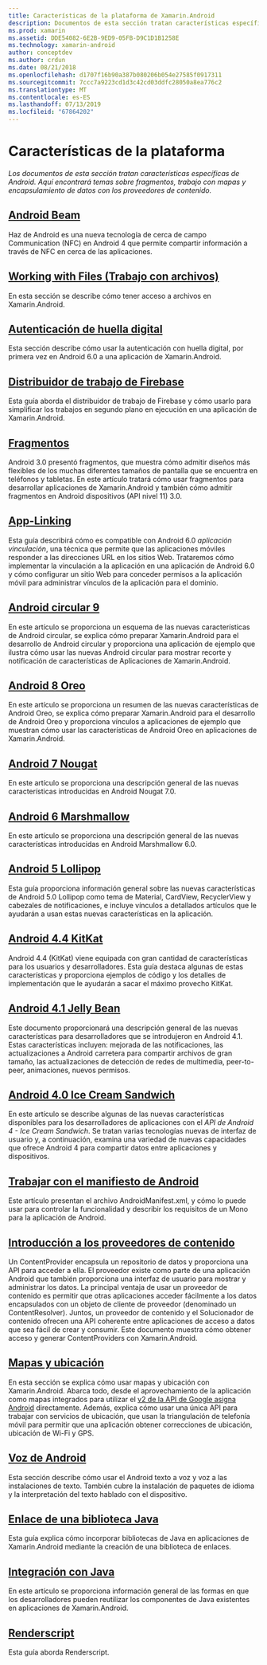 ```yaml
---
title: Características de la plataforma de Xamarin.Android
description: Documentos de esta sección tratan características específicas de Android. Aquí encontrará temas como usa fragmentos, trabajar con mapas y encapsular datos con los proveedores de contenido.
ms.prod: xamarin
ms.assetid: DDE54082-6E2B-9ED9-05FB-D9C1D1B1258E
ms.technology: xamarin-android
author: conceptdev
ms.author: crdun
ms.date: 08/21/2018
ms.openlocfilehash: d1707f16b90a387b080206b054e27585f0917311
ms.sourcegitcommit: 7ccc7a9223cd1d3c42cd03ddfc28050a8ea776c2
ms.translationtype: MT
ms.contentlocale: es-ES
ms.lasthandoff: 07/13/2019
ms.locfileid: "67864202"
---
```

# <a name="platform-features"></a>Características de la plataforma

_Los documentos de esta sección tratan características específicas de Android. Aquí encontrará temas sobre fragmentos, trabajo con mapas y encapsulamiento de datos con los proveedores de contenido._

## <a name="android-beamandroidplatformandroid-beammd"></a>[Android Beam](~/android/platform/android-beam.md)

Haz de Android es una nueva tecnología de cerca de campo Communication (NFC) en Android 4 que permite compartir información a través de NFC en cerca de las aplicaciones.

## <a name="working-with-filesandroidplatformfilesindexmd"></a>[Working with Files (Trabajo con archivos)](~/android/platform/files/index.md)

En esta sección se describe cómo tener acceso a archivos en Xamarin.Android.

## <a name="fingerprint-authenticationandroidplatformfingerprint-authenticationindexmd"></a>[Autenticación de huella digital](~/android/platform/fingerprint-authentication/index.md)

Esta sección describe cómo usar la autenticación con huella digital, por primera vez en Android 6.0 a una aplicación de Xamarin.Android.


## <a name="firebase-job-dispatcherandroidplatformfirebase-job-dispatchermd"></a>[Distribuidor de trabajo de Firebase](~/android/platform/firebase-job-dispatcher.md)

Esta guía aborda el distribuidor de trabajo de Firebase y cómo usarlo para simplificar los trabajos en segundo plano en ejecución en una aplicación de Xamarin.Android.

## <a name="fragmentsandroidplatformfragmentsindexmd"></a>[Fragmentos](~/android/platform/fragments/index.md)

Android 3.0 presentó fragmentos, que muestra cómo admitir diseños más flexibles de los muchas diferentes tamaños de pantalla que se encuentra en teléfonos y tabletas. En este artículo tratará cómo usar fragmentos para desarrollar aplicaciones de Xamarin.Android y también cómo admitir fragmentos en Android dispositivos (API nivel 11) 3.0.



## <a name="app-linkingandroidplatformapp-linkingmd"></a>[App-Linking](~/android/platform/app-linking.md)

Esta guía describirá cómo es compatible con Android 6.0 _aplicación vinculación_, una técnica que permite que las aplicaciones móviles responder a las direcciones URL en los sitios Web. Trataremos cómo implementar la vinculación a la aplicación en una aplicación de Android 6.0 y cómo configurar un sitio Web para conceder permisos a la aplicación móvil para administrar vínculos de la aplicación para el dominio.


## <a name="android-9-pieandroidplatformpiemd"></a>[Android circular 9](~/android/platform/pie.md)

En este artículo se proporciona un esquema de las nuevas características de Android circular, se explica cómo preparar Xamarin.Android para el desarrollo de Android circular y proporciona una aplicación de ejemplo que ilustra cómo usar las nuevas Android circular para mostrar recorte y notificación de características de Aplicaciones de Xamarin.Android.


## <a name="android-8-oreoandroidplatformoreomd"></a>[Android 8 Oreo](~/android/platform/oreo.md)

En este artículo se proporciona un resumen de las nuevas características de Android Oreo, se explica cómo preparar Xamarin.Android para el desarrollo de Android Oreo y proporciona vínculos a aplicaciones de ejemplo que muestran cómo usar las características de Android Oreo en aplicaciones de Xamarin.Android.



## <a name="android-7-nougatandroidplatformnougatmd"></a>[Android 7 Nougat](~/android/platform/nougat.md)

En este artículo se proporciona una descripción general de las nuevas características introducidas en Android Nougat 7.0.




## <a name="android-6-marshmallowandroidplatformmarshmallowmd"></a>[Android 6 Marshmallow](~/android/platform/marshmallow.md)

En este artículo se proporciona una descripción general de las nuevas características introducidas en Android Marshmallow 6.0.




## <a name="android-5-lollipopandroidplatformlollipopmd"></a>[Android 5 Lollipop](~/android/platform/lollipop.md)

Esta guía proporciona información general sobre las nuevas características de Android 5.0 Lollipop como tema de Material, CardView, RecyclerView y cabezales de notificaciones, e incluye vínculos a detallados artículos que le ayudarán a usan estas nuevas características en la aplicación.



## <a name="android-44-kitkatandroidplatformkitkatmd"></a>[Android 4.4 KitKat](~/android/platform/kitkat.md)

Android 4.4 (KitKat) viene equipada con gran cantidad de características para los usuarios y desarrolladores. Esta guía destaca algunas de estas características y proporciona ejemplos de código y los detalles de implementación que le ayudarán a sacar el máximo provecho KitKat.




## <a name="android-41-jelly-beanandroidplatformjelly-beanmd"></a>[Android 4.1 Jelly Bean](~/android/platform/jelly-bean.md)

Este documento proporcionará una descripción general de las nuevas características para desarrolladores que se introdujeron en Android 4.1. Estas características incluyen: mejorada de las notificaciones, las actualizaciones a Android carretera para compartir archivos de gran tamaño, las actualizaciones de detección de redes de multimedia, peer-to-peer, animaciones, nuevos permisos.



## <a name="android-40-ice-cream-sandwichandroidplatformice-cream-sandwichmd"></a>[Android 4.0 Ice Cream Sandwich](~/android/platform/ice-cream-sandwich.md)

En este artículo se describe algunas de las nuevas características disponibles para los desarrolladores de aplicaciones con el *API de Android 4 - Ice Cream Sandwich*.
Se tratan varias tecnologías nuevas de interfaz de usuario y, a continuación, examina una variedad de nuevas capacidades que ofrece Android 4 para compartir datos entre aplicaciones y dispositivos.


## <a name="working-with-the-android-manifestandroid-manifestmd"></a>[Trabajar con el manifiesto de Android](android-manifest.md)

Este artículo presentan el archivo AndroidManifest.xml, y cómo lo puede usar para controlar la funcionalidad y describir los requisitos de un Mono para la aplicación de Android.


## <a name="introduction-to-content-providersandroidplatformcontent-providersindexmd"></a>[Introducción a los proveedores de contenido](~/android/platform/content-providers/index.md)

Un ContentProvider encapsula un repositorio de datos y proporciona una API para acceder a ella. El proveedor existe como parte de una aplicación Android que también proporciona una interfaz de usuario para mostrar y administrar los datos. La principal ventaja de usar un proveedor de contenido es permitir que otras aplicaciones acceder fácilmente a los datos encapsulados con un objeto de cliente de proveedor (denominado un ContentResolver). Juntos, un proveedor de contenido y el Solucionador de contenido ofrecen una API coherente entre aplicaciones de acceso a datos que sea fácil de crear y consumir. Este documento muestra cómo obtener acceso y generar ContentProviders con Xamarin.Android.



## <a name="maps-and-locationandroidplatformmaps-and-locationindexmd"></a>[Mapas y ubicación](~/android/platform/maps-and-location/index.md)

En esta sección se explica cómo usar mapas y ubicación con Xamarin.Android. Abarca todo, desde el aprovechamiento de la aplicación como mapas integrados para utilizar el [v2 de la API de Google asigna Android](https://developers.google.com/maps/documentation/android/) directamente. Además, explica cómo usar una única API para trabajar con servicios de ubicación, que usan la triangulación de telefonía móvil para permitir que una aplicación obtener correcciones de ubicación, ubicación de Wi-Fi y GPS.



## <a name="android-speechandroidplatformspeechmd"></a>[Voz de Android](~/android/platform/speech.md)

Esta sección describe cómo usar el Android texto a voz y voz a las instalaciones de texto. También cubre la instalación de paquetes de idioma y la interpretación del texto hablado con el dispositivo.


## <a name="binding-a-java-librarybinding-java-libraryindexmd"></a>[Enlace de una biblioteca Java](binding-java-library/index.md)

Esta guía explica cómo incorporar bibliotecas de Java en aplicaciones de Xamarin.Android mediante la creación de una biblioteca de enlaces.

## <a name="java-integrationjava-integrationindexmd"></a>[Integración con Java](java-integration/index.md)

En este artículo se proporciona información general de las formas en que los desarrolladores pueden reutilizar los componentes de Java existentes en aplicaciones de Xamarin.Android.

## <a name="renderscriptrenderscriptmd"></a>[Renderscript](renderscript.md)

Esta guía aborda Renderscript.
